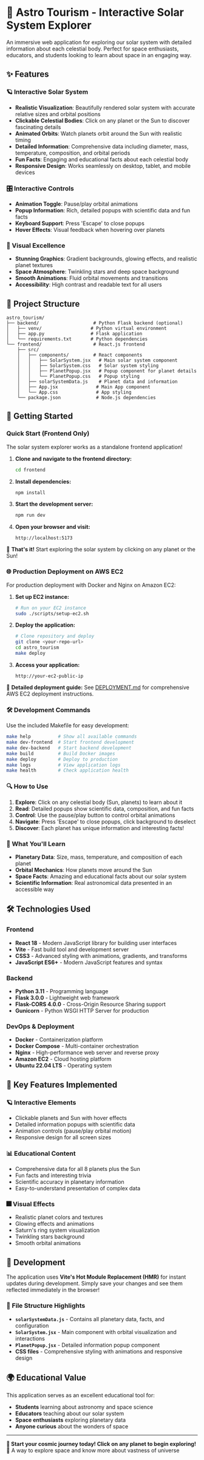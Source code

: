 # 🌌 Astro Tourism - Interactive Solar System Explorer

An immersive web application for exploring our solar system with detailed information about each celestial body. Perfect for space enthusiasts, educators, and students looking to learn about space in an engaging way.

## ✨ Features

### 🪐 Interactive Solar System
- **Realistic Visualization**: Beautifully rendered solar system with accurate relative sizes and orbital positions
- **Clickable Celestial Bodies**: Click on any planet or the Sun to discover fascinating details
- **Animated Orbits**: Watch planets orbit around the Sun with realistic timing
- **Detailed Information**: Comprehensive data including diameter, mass, temperature, composition, and orbital periods
- **Fun Facts**: Engaging and educational facts about each celestial body
- **Responsive Design**: Works seamlessly on desktop, tablet, and mobile devices

### 🎛️ Interactive Controls
- **Animation Toggle**: Pause/play orbital animations
- **Popup Information**: Rich, detailed popups with scientific data and fun facts
- **Keyboard Support**: Press 'Escape' to close popups
- **Hover Effects**: Visual feedback when hovering over planets

### 🎨 Visual Excellence
- **Stunning Graphics**: Gradient backgrounds, glowing effects, and realistic planet textures
- **Space Atmosphere**: Twinkling stars and deep space background
- **Smooth Animations**: Fluid orbital movements and transitions
- **Accessibility**: High contrast and readable text for all users

## 📱 Project Structure

```
astro_tourism/
├── backend/                    # Python Flask backend (optional)
│   ├── venv/                  # Python virtual environment
│   ├── app.py                 # Flask application
│   └── requirements.txt       # Python dependencies
└── frontend/                   # React.js frontend
    ├── src/
    │   ├── components/         # React components
    │   │   ├── SolarSystem.jsx   # Main solar system component
    │   │   ├── SolarSystem.css   # Solar system styling
    │   │   ├── PlanetPopup.jsx   # Popup component for planet details
    │   │   └── PlanetPopup.css   # Popup styling
    │   ├── solarSystemData.js    # Planet data and information
    │   ├── App.jsx              # Main App component
    │   └── App.css              # App styling
    └── package.json             # Node.js dependencies
```

## 🚀 Getting Started

### Quick Start (Frontend Only)

The solar system explorer works as a standalone frontend application!

1. **Clone and navigate to the frontend directory:**
   ```bash
   cd frontend
   ```

2. **Install dependencies:**
   ```bash
   npm install
   ```

3. **Start the development server:**
   ```bash
   npm run dev
   ```

4. **Open your browser and visit:**
   ```
   http://localhost:5173
   ```

🎉 **That's it!** Start exploring the solar system by clicking on any planet or the Sun!

### 🌐 Production Deployment on AWS EC2

For production deployment with Docker and Nginx on Amazon EC2:

1. **Set up EC2 instance:**
   ```bash
   # Run on your EC2 instance
   sudo ./scripts/setup-ec2.sh
   ```

2. **Deploy the application:**
   ```bash
   # Clone repository and deploy
   git clone <your-repo-url>
   cd astro_tourism
   make deploy
   ```

3. **Access your application:**
   ```
   http://your-ec2-public-ip
   ```

📖 **Detailed deployment guide:** See [DEPLOYMENT.md](DEPLOYMENT.md) for comprehensive AWS EC2 deployment instructions.

### 🛠️ Development Commands

Use the included Makefile for easy development:

```bash
make help          # Show all available commands
make dev-frontend  # Start frontend development
make dev-backend   # Start backend development
make build         # Build Docker images
make deploy        # Deploy to production
make logs          # View application logs
make health        # Check application health
```

### 🔍 How to Use

1. **Explore**: Click on any celestial body (Sun, planets) to learn about it
2. **Read**: Detailed popups show scientific data, composition, and fun facts
3. **Control**: Use the pause/play button to control orbital animations
4. **Navigate**: Press 'Escape' to close popups, click background to deselect
5. **Discover**: Each planet has unique information and interesting facts!

### 🎯 What You'll Learn

- **Planetary Data**: Size, mass, temperature, and composition of each planet
- **Orbital Mechanics**: How planets move around the Sun
- **Space Facts**: Amazing and educational facts about our solar system
- **Scientific Information**: Real astronomical data presented in an accessible way

## 🛠️ Technologies Used

### Frontend
- **React 18** - Modern JavaScript library for building user interfaces
- **Vite** - Fast build tool and development server
- **CSS3** - Advanced styling with animations, gradients, and transforms
- **JavaScript ES6+** - Modern JavaScript features and syntax

### Backend
- **Python 3.11** - Programming language
- **Flask 3.0.0** - Lightweight web framework
- **Flask-CORS 4.0.0** - Cross-Origin Resource Sharing support
- **Gunicorn** - Python WSGI HTTP Server for production

### DevOps & Deployment
- **Docker** - Containerization platform
- **Docker Compose** - Multi-container orchestration
- **Nginx** - High-performance web server and reverse proxy
- **Amazon EC2** - Cloud hosting platform
- **Ubuntu 22.04 LTS** - Operating system

## 🎨 Key Features Implemented

### 🪐 Interactive Elements
- Clickable planets and Sun with hover effects
- Detailed information popups with scientific data
- Animation controls (pause/play orbital motion)
- Responsive design for all screen sizes

### 📊 Educational Content
- Comprehensive data for all 8 planets plus the Sun
- Fun facts and interesting trivia
- Scientific accuracy in planetary information
- Easy-to-understand presentation of complex data

### 🎆 Visual Effects
- Realistic planet colors and textures
- Glowing effects and animations
- Saturn's ring system visualization
- Twinkling stars background
- Smooth orbital animations

## 🔧 Development

The application uses **Vite's Hot Module Replacement (HMR)** for instant updates during development. Simply save your changes and see them reflected immediately in the browser!

### 📁 File Structure Highlights

- **`solarSystemData.js`** - Contains all planetary data, facts, and configuration
- **`SolarSystem.jsx`** - Main component with orbital visualization and interactions
- **`PlanetPopup.jsx`** - Detailed information popup component
- **CSS files** - Comprehensive styling with animations and responsive design

## 🌍 Educational Value

This application serves as an excellent educational tool for:
- **Students** learning about astronomy and space science
- **Educators** teaching about our solar system
- **Space enthusiasts** exploring planetary data
- **Anyone curious** about the wonders of space

---

**🌠 Start your cosmic journey today! Click on any planet to begin exploring!** 🚀
A way  to explore space and know more about vastness of universe
